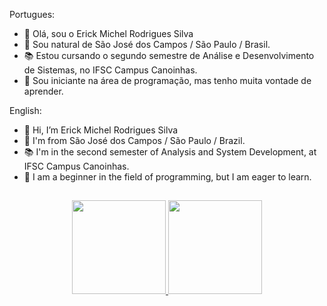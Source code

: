 Portugues:
- 👋 Olá, sou o Erick Michel Rodrigues Silva
- 🏡 Sou natural de São José dos Campos / São Paulo / Brasil.
- 📚 Estou cursando o segundo semestre de Análise e Desenvolvimento de Sistemas, no IFSC Campus Canoinhas.
- 💾 Sou iniciante na área de programação, mas tenho muita vontade de aprender.

English:
- 👋 Hi, I’m Erick Michel Rodrigues Silva
- 🏡 I'm from São José dos Campos / São Paulo / Brazil.
- 📚 I'm in the second semester of Analysis and System Development, at IFSC Campus Canoinhas.
- 💾 I am a beginner in the field of programming, but I am eager to learn.

##
<div align="center">
  <a href="https://github.com/rafaballerini">
  <img height="150em" src="https://github-readme-stats.vercel.app/api?username=michel172002&show_icons=true&theme=dark&include_all_commits=true&count_private=true"/>
  <img height="150em" src="https://github-readme-stats.vercel.app/api/top-langs/?username=michel172002&layout=compact&langs_count=7&theme=dark"/>
</div>
  
##
  
